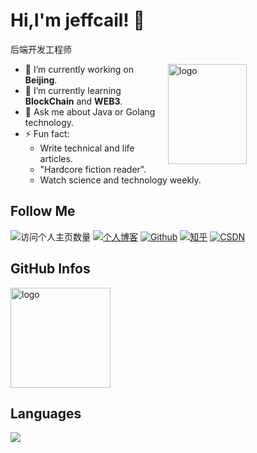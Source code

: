 <!--
**duktig666/duktig666** is a ✨ _special_ ✨ repository because its `README.md` (this file) appears on your GitHub profile.

Here are some ideas to get you started:

- 🔭 I’m currently working on ...
- 🌱 I’m currently learning ...
- 👯 I’m looking to collaborate on ...
- 🤔 I’m looking for help with ...
- 💬 Ask me about ...
- 📫 How to reach me: ...
- 😄 Pronouns: ...
- ⚡ Fun fact: ...

-->



# Hi,I'm jeffcail! 👋
后端开发工程师

<img src="https://github-readme-stats.vercel.app/api?username=jeffcail&show_icons=true&theme=vue" alt="logo" height="160" align="right" width="50%" />

- 🔭 I’m currently working on **Beijing**.
- 🌱 I’m currently learning **BlockChain** and **WEB3**.
- 💬 Ask me about Java or Golang technology.
- ⚡ Fun fact: 
  - Write technical and life articles.
  - "Hardcore fiction reader".
  - Watch science and technology weekly.

## Follow Me
![访问个人主页数量](https://komarev.com/ghpvc/?username=jeffcail&color=green)
[![个人博客](https://img.shields.io/badge/-太阳上的雨天个人博客（blog.caixiaoxin.cn）-c14438?style=flat-square&logo=B&logoColor=white)](http://blog.caixiaoxin.cn/)
[![Github](https://img.shields.io/github/followers/duktig666?label=Github&style=social)](https://github.com/jeffcail)
[![知乎](https://img.shields.io/badge/-码云-EA4335?style=flat-square&logo=Gitee&logoColor=white)](https://www.zhihu.com/people/cai-cai-55-44-82)
[![CSDN](https://img.shields.io/badge/-CSDN-c14438?style=flat-square&logo=C&logoColor=white)](https://blog.csdn.net/weixin_43713498?spm=1000.2115.3001.5343)

## GitHub Infos
<img src="https://github-profile-trophy.vercel.app/?username=jeffcail&theme=flat&column=7" alt="logo" height="160" align="center" style="margin: auto;" />

## Languages
<a href="https://github.com/jeffcail">
  <img src="https://github-readme-stats.vercel.app/api/top-langs/?username=jeffcail&theme=dark" />
</a>
